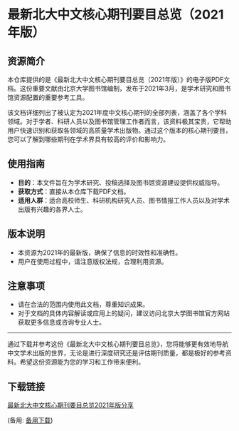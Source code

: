 # 最新北大中文核心期刊要目总览（2021年版）

## 资源简介

本仓库提供的是《最新北大中文核心期刊要目总览（2021年版）》的电子版PDF文档。这份重要文献由北京大学图书馆编制，发布于2021年3月，是学术研究和图书馆资源配置的重要参考工具。

该文档详细列出了被认定为2021年度中文核心期刊的全部列表，涵盖了各个学科领域。对于学者、科研人员以及图书馆管理工作者而言，该资料极其宝贵，它帮助用户快速识别和获取各领域的高质量学术出版物。通过这个版本的核心期刊要目，您可以了解到哪些期刊在学术界具有较高的评价和影响力。

## 使用指南

- **目的**：本文件旨在为学术研究、投稿选择及图书馆资源建设提供权威指导。
- **获取方式**：直接从本仓库下载PDF文档。
- **适用人群**：适合高校师生、科研机构研究人员、图书情报工作人员以及对学术出版有兴趣的各界人士。

## 版本说明

- 本资源为2021年的最新版，确保了信息的时效性和准确性。
- 用户在使用过程中，请注意版权法规，合理利用资源。

## 注意事项

- 请在合法的范围内使用此文档，尊重知识成果。
- 对于文档的具体内容解读或应用上的疑问，建议访问北京大学图书馆官方网站获取更多信息或咨询专业人士。

---

通过下载并参考这份《最新北大中文核心期刊要目总览》，您将能够更有效地导航中文学术出版的世界，无论是进行深度研究还是评估期刊质量，都是极好的参考资料。希望这份资源能为您的学习和工作带来便利。

## 下载链接
[最新北大中文核心期刊要目总览2021年版分享](https://pan.quark.cn/s/ab6dd72cc0b4) 

(备用: [备用下载](https://pan.baidu.com/s/17LL9P909U5bO0DHVMY_k0A?pwd=1234))
